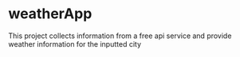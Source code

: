 # weatherApp
 This project collects information from a free api service and provide weather information for the inputted city
